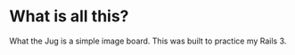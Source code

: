 What is all this?
=================

What the Jug is a simple image board. This was built to practice my
Rails 3. 

